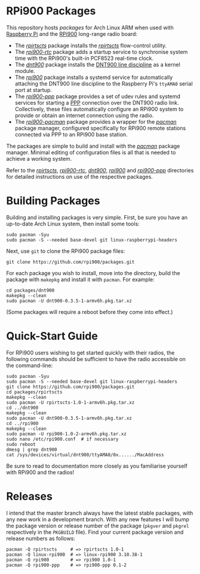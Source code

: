 RPi900 Packages
===============

This repository hosts *packages* for Arch Linux ARM when used with [Raspberry Pi](http://www.raspberrypi.org/) and the [RPi900](http://rpi900.com) long-range radio board:

* The [*rpirtscts*](rpirtscts/) package installs the [*rpirtscts*](https://github.com/mholling/rpirtscts) flow-control utility.
* The [*rpi900-rtc*](rpi900-rtc/) package adds a startup service to synchronise system time with the RPi900's built-in PCF8523 real-time clock.
* The [*dnt900*](dnt900/) package installs the [DNT900 line discipline](https://github.com/mholling/dnt900) as a kernel module.
* The [*rpi900*](rpi900/) package installs a systemd service for automatically attaching the DNT900 line discipline to the Raspberry Pi's `ttyAMA0` serial port at startup.
* The [*rpi900-ppp*](rpi900-ppp/) package provides a set of udev rules and systemd services for starting a [PPP](http://en.wikipedia.org/wiki/Point-to-point_protocol) connection over the DNT900 radio link. Collectively, these files automatically configure an RPi900 system to provide or obtain an internet connection using the radio.
* The [*rpi900-pacman*](rpi900-pacman/) package provides a wrapper for the [*pacman*](https://wiki.archlinux.org/index.php/pacman) package manager, configured specifically for RPi900 remote stations connected via PPP to an RPi900 base station.

The packages are simple to build and install with the [*pacman*](https://wiki.archlinux.org/index.php/pacman) package manager. Minimal editing of configuration files is all that is needed to achieve a working system.

Refer to the [*rpirtscts*](rpirtscts/), [*rpi900-rtc*](rpi900-rtc/), [*dnt900*](dnt900/), [*rpi900*](rpi900/) and [*rpi900-ppp*](rpi900-ppp/) directories for detailed instructions on use of the respective packages.

Building Packages
=================

Building and installing packages is very simple. First, be sure you have an up-to-date Arch Linux system, then install some tools:

    sudo pacman -Syu
    sudo pacman -S --needed base-devel git linux-raspberrypi-headers

Next, use `git` to clone the RPi900 package files:

    git clone https://github.com/rpi900/packages.git

For each package you wish to install, move into the directory, build the package with `makepkg` and install it with `pacman`. For example:

    cd packages/dnt900
    makepkg --clean
    sudo pacman -U dnt900-0.3.5-1-armv6h.pkg.tar.xz

(Some packages will require a reboot before they come into effect.)

Quick-Start Guide
=================

For RPi900 users wishing to get started quickly with their radios, the following commands should be sufficient to have the radio accessible on the command-line:

    sudo pacman -Syu
    sudo pacman -S --needed base-devel git linux-raspberrypi-headers
    git clone https://github.com/rpi900/packages.git
    cd packages/rpirtscts
    makepkg --clean
    sudo pacman -U rpirtscts-1.0-1-armv6h.pkg.tar.xz
    cd ../dnt900
    makepkg --clean
    sudo pacman -U dnt900-0.3.5-1-armv6h.pkg.tar.xz
    cd ../rpi900
    makepkg --clean
    sudo pacman -U rpi900-1.0-2-armv6h.pkg.tar.xz
    sudo nano /etc/rpi900.conf  # if necessary
    sudo reboot
    dmesg | grep dnt900
    cat /sys/devices/virtual/dnt900/ttyAMA0/0x....../MacAddress

Be sure to read to documentation more closely as you familiarise yourself with RPi900 and the radios!

Releases
========

I intend that the master branch always have the latest stable packages, with any new work in a development branch. With any new features I will bump the package version or release number of the package (`pkgver` and `pkgrel` respectively in the `PKGBUILD` file). Find your current package version and release numbers as follows:

    pacman -Q rpirtscts     # => rpirtscts 1.0-1
    pacman -Q linux-rpi900  # => linux-rpi900 3.10.38-1
    pacman -Q rpi900        # => rpi900 1.0-1
    pacman -Q rpi900-ppp    # => rpi900-ppp 0.1-2
